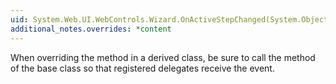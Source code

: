 ```yaml
---
uid: System.Web.UI.WebControls.Wizard.OnActiveStepChanged(System.Object,System.EventArgs)
additional_notes.overrides: *content
---
```


<p>When overriding the <xref href="System.Web.UI.WebControls.Wizard.OnActiveStepChanged(System.Object,System.EventArgs)"></xref> method in a derived class, be sure to call the <xref href="System.Web.UI.WebControls.Wizard.OnActiveStepChanged(System.Object,System.EventArgs)"></xref> method of the base class so that registered delegates receive the event.</p>


